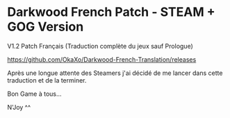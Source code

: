 # Darkwood French Patch - STEAM + GOG Version
 V1.2 Patch Français (Traduction complète du jeux sauf Prologue)

https://github.com/OkaXo/Darkwood-French-Translation/releases

Après une longue attente des Steamers j'ai décidé de me lancer
dans cette traduction et de la terminer.

Bon Game à tous... 

N'Joy ^^
